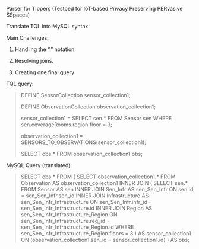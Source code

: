 Parser for Tippers (Testbed for IoT-based Privacy Preserving PERvasive SSpaces)

Translate TQL into MySQL syntax

Main Challenges:

1. Handling the “.” notation. 

2. Resolving joins.

3. Creating one final query



TQL query: 


> DEFINE SensorCollection sensor_collection1;
>
> DEFINE ObservationCollection observation_collection1;
>
> sensor_collection1 = SELECT sen.* FROM Sensor sen
> WHERE sen.coverageRooms.region.floor = 3;
>
> observation_collection1 = SENSORS_TO_OBSERVATIONS(sensor_collection1);
>
> SELECT obs.* FROM observation_collection1 obs;

MySQL Query (translated): 

> SELECT obs.*
> FROM (
> SELECT observation_collection1.*  FROM Observation AS observation_collection1
> INNER JOIN ( 
>	SELECT sen.* FROM Sensor AS sen
>	INNER JOIN 
>   	Sen_Infr AS sen_Sen_Infr ON sen.id = sen_Sen_Infr.sen_id
> 	INNER JOIN 
>		Infrastructure AS sen_Sen_Infr_Infrastructure 
>		ON sen_Sen_Infr.infr_id = sen_Sen_Infr_Infrastructure.id
>		INNER JOIN 
>			Region AS sen_Sen_Infr_Infrastructure_Region 
>			ON sen_Sen_Infr_Infrastructure.reg_id = sen_Sen_Infr_Infrastructure_Region.id
> 	WHERE sen_Sen_Infr_Infrastructure_Region.floors = 3 ) 
>	AS sensor_collection1 
>	ON (observation_collection1.sen_id = sensor_collection1.id)
>	) AS obs;



